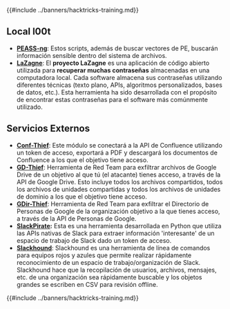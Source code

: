 {{#include ../banners/hacktricks-training.md}}

## **Local l00t**

- [**PEASS-ng**](https://github.com/carlospolop/PEASS-ng): Estos scripts, además de buscar vectores de PE, buscarán información sensible dentro del sistema de archivos.
- [**LaZagne**](https://github.com/AlessandroZ/LaZagne): El **proyecto LaZagne** es una aplicación de código abierto utilizada para **recuperar muchas contraseñas** almacenadas en una computadora local. Cada software almacena sus contraseñas utilizando diferentes técnicas (texto plano, APIs, algoritmos personalizados, bases de datos, etc.). Esta herramienta ha sido desarrollada con el propósito de encontrar estas contraseñas para el software más comúnmente utilizado.

## **Servicios Externos**

- [**Conf-Thief**](https://github.com/antman1p/Conf-Thief): Este módulo se conectará a la API de Confluence utilizando un token de acceso, exportará a PDF y descargará los documentos de Confluence a los que el objetivo tiene acceso.
- [**GD-Thief**](https://github.com/antman1p/GD-Thief): Herramienta de Red Team para exfiltrar archivos de Google Drive de un objetivo al que tú (el atacante) tienes acceso, a través de la API de Google Drive. Esto incluye todos los archivos compartidos, todos los archivos de unidades compartidas y todos los archivos de unidades de dominio a los que el objetivo tiene acceso.
- [**GDir-Thief**](https://github.com/antman1p/GDir-Thief): Herramienta de Red Team para exfiltrar el Directorio de Personas de Google de la organización objetivo a la que tienes acceso, a través de la API de Personas de Google.
- [**SlackPirate**](https://github.com/emtunc/SlackPirate)**:** Esta es una herramienta desarrollada en Python que utiliza las APIs nativas de Slack para extraer información 'interesante' de un espacio de trabajo de Slack dado un token de acceso.
- [**Slackhound**](https://github.com/BojackThePillager/Slackhound): Slackhound es una herramienta de línea de comandos para equipos rojos y azules que permite realizar rápidamente reconocimiento de un espacio de trabajo/organización de Slack. Slackhound hace que la recopilación de usuarios, archivos, mensajes, etc. de una organización sea rápidamente buscable y los objetos grandes se escriben en CSV para revisión offline.

{{#include ../banners/hacktricks-training.md}}
